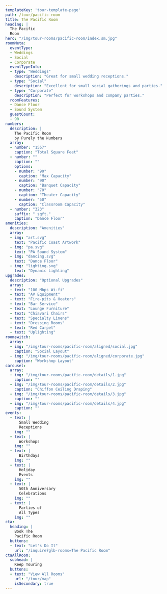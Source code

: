 ```yaml
---
templateKey: 'tour-template-page'
path: /tour/pacific-room
title: The Pacific Room
heading: |
  The Pacific
  Room
hero: "/img/tour-rooms/pacific-room/index.sm.jpg"
roomMeta:
  eventType:
  - Weddings
  - Social
  - Corporate
  eventTypeInfo:
  - type: "Weddings"
    description: "Great for small wedding receptions."
  - type: "Social"
    description: "Excellent for small social gatherings and parties."
  - type: "Corporate"
    description: "Perfect for workshops and company parties."
  roomFeatures:
  - Dance Floor
  - Sound System
  guestCount:
  - 90
numbers:
  description: |
    The Pacific Room
    by Purely the Numbers
  array:
  - number: "1557"
    caption: "Total Square Feet"
  - number: ""
    caption: ""
    options:
    - number: "90"
      caption: "Max Capacity"
    - number: "90"
      caption: "Banquet Capacity"
    - number: "70"
      caption: "Theater Capacity"
    - number: "50"
      caption: "Classroom Capacity"
  - number: "323"
    suffix: " sqft."
    caption: "Dance Floor"
amenities:
  description: "Amenities"
  array:
  - img: "art.svg"
    text: "Pacific Coast Artwork"
  - img: "pa.svg"
    text: "PA Sound System"
  - img: "dancing.svg"
    text: "Dance Floor"
  - img: "lighting.svg"
    text: "Dynamic Lighting"
upgrades:
  description: "Optional Upgrades"
  array:
  - text: "100 Mbps Wi-fi"
  - text: "AV Equipment"
  - text: "Fire-pits & Heaters"
  - text: "Bar Service"
  - text: "Lounge Furniture"
  - text: "Chiavari Chairs"
  - text: "Specialty Linens"
  - text: "Dressing Rooms"
  - text: "Red Carpet"
  - text: "Uplighting"
roomswitch:
  array:
  - img: "/img/tour-rooms/pacific-room/aligned/social.jpg"
    caption: "Social Layout"
  - img: "/img/tour-rooms/pacific-room/aligned/corporate.jpg"
    caption: "Workshop Layout"
carousel:
  array:
  - img: "/img/tour-rooms/pacific-room/details/1.jpg"
    caption: ""
  - img: "/img/tour-rooms/pacific-room/details/2.jpg"
    caption: "Chiffon Ceiling Draping"
  - img: "/img/tour-rooms/pacific-room/details/3.jpg"
    caption: ""
  - img: "/img/tour-rooms/pacific-room/details/4.jpg"
    caption: ""
events:
  - text: |
      Small Wedding
      Receptions
    img: ""
  - text: |
      Workshops
    img: ""
  - text: |
      Birthdays
    img: ""
  - text: |
      Holiday
      Events
    img: ""
  - text: |
      50th Anniversary
      Celebrations
    img: ""
  - text: |
      Parties of
      All Types
    img: ""
cta:
  heading: |
    Book The
    Pacific Room
  buttons:
  - text: "Let's Do It"
    url: "/inquire?glb-rooms=The Pacific Room"
ctaAllRoom:
  subhead: |
    Keep Touring
  buttons:
  - text: "View All Rooms"
    url: "/tour/map"
    isSecondary: true
---
```

